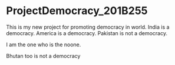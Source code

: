 # ProjectDemocracy_201B255
This is my new project for promoting democracy in world.
India is a democracy.
America is a democracy.
Pakistan is not a democracy.

I am the one who is the noone.

Bhutan too is not a democracy
